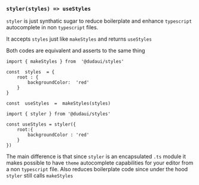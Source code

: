 
### `styler(styles) => useStyles`

 
`styler` is just synthatic sugar to reduce boilerplate and enhance `typescript` autocomplete in non `typescript` files.

It accepts `styles` just like `makeStyles` and returns `useStyles`

Both codes are equivalent and asserts to the same thing

    import { makeStyles } from  '@dudaui/styles'
   
    const  styles  = {
        root : {
            backgroundColor:  'red'
	    }
    }
    
    const  useStyles  =  makeStyles(styles)

```
import { styler } from '@dudaui/styles'

const useStyles = styler({
	root:{
        backgroundColor : 'red' 
    }    
})
```
The main difference is that since `styler` is an encapsulated `.ts` module it makes possible to have  `theme` autocomplete capabilities for your editor from a non `typescript` file. Also reduces boilerplate code since under the hood `styler` still calls `makeStyles`